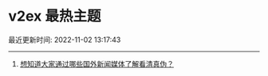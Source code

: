 # v2ex 最热主题

最近更新时间: 2022-11-02 13:17:43

--- 
1. [想知道大家通过哪些国外新闻媒体了解看清真伪？](https://www.v2ex.com/t/891965) 
